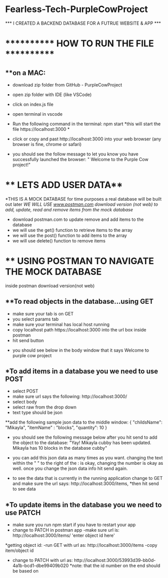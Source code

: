 # Fearless-Tech-PurpleCowProject

*** I CREATED A BACKEND DATABASE FOR A FUTRUE WEBSITE & APP ***


# ********** HOW TO RUN THE FILE **********
 ## **on a MAC: 
- download zip folder from GitHub - PurpleCowProject 
- open zip folder with IDE (like VSCode) 
- click on index.js file 
- open terminal in vscode
- Run the following command in the terminal: npm start 
*this will start the file https://localhost:3000 *

- click or copy and past http://localhost:3000 into your web browser (any browser is fine, chrome or safari) 
- you should see the follow message to let you know you have successfully launched the browser: " Welcome to the Purple Cow project!" 


# ** LETS ADD USER DATA**
*THIS IS A MOCK DATABASE for time purposes a real database will be built out later 
*WE WILL USE www.postman.com download version (not web) to add, update, read and remove items from the mock database*

- download postman.com to update remove and add items to the database 
- we will use the get() function to retrieve items to the array 
- we will use the post() function to add items to the array 
- we will use delete() function to remove items 

# ** USING POSTMAN TO NAVIGATE THE MOCK DATABASE 
inside postman download version(not web) 

## **To read objects in the database...using GET
- make sure your tab is on GET 
- you select params tab 
- make sure your terminal has local host running 
- copy localhost path https://localhost:3000  into the url box inside postman
- hit send button

* you should see below in the body window that it says Welcome to purple cow project 

## *To add items in a database you we need to use POST 
- select POST 
- make sure url says the following: http://localhost:3000/
- select body
- select raw from the drop down
- text type should be json 

**add the following sample json data to the middle window: 
{
    "childsName": "Mikayla",
    "itemName" : "blocks",
    "quantity": 10
}

- you should see the following message below after you hit send to add the object to the database: 
"Yay! Mikayla cubby has been updated. Mikayla has 10 blocks in the database cubby"

- you can add this json data as many times as you want.
 changing the text within the " " to the right of the : is okay, changing the number is okay as well. 
 once you change the json data info hit send again. 
 * to see the data that is currently in the running application change to GET and make sure the url says: http://localhost:3000/items, 
 *then hit send to see data 
 
## *To update items in the database you we need to use PATCH 
- make sure you run npm start if you have to restart your app
- change to PATCH in postman app
-make sure url is: http://localhost:3000/items/ 'enter object id here'

*getting object id:
-run GET with url as: http://localhost:3000/items
-copy item/object id 
- change to PATCH with url as: http://localhost:3000/53993d39-bb0d-4a1b-bcd1-dbe99409b020 
*note: that the id number on the end should be based on 
 
 
